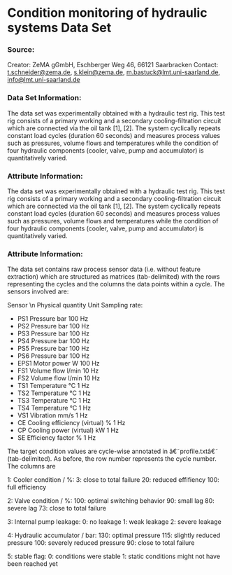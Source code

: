 # Condition monitoring of hydraulic systems Data Set

### Source:

Creator: ZeMA gGmbH, Eschberger Weg 46, 66121 Saarbracken
Contact: t.schneider@zema.de, s.klein@zema.de, m.bastuck@lmt.uni-saarland.de, info@lmt.uni-saarland.de

### Data Set Information:

The data set was experimentally obtained with a hydraulic test rig. This test rig consists of a primary working and a secondary cooling-filtration circuit which are connected via the oil tank [1], [2]. The system cyclically repeats constant load cycles (duration 60 seconds) and measures process values such as pressures, volume flows and temperatures while the condition of four hydraulic components (cooler, valve, pump and accumulator) is quantitatively varied.


### Attribute Information:

The data set was experimentally obtained with a hydraulic test rig. This test rig consists of a primary working and a secondary cooling-filtration circuit which are connected via the oil tank [1], [2]. The system cyclically repeats constant load cycles (duration 60 seconds) and measures process values such as pressures, volume flows and temperatures while the condition of four hydraulic components (cooler, valve, pump and accumulator) is quantitatively varied.

### Attribute Information:

The data set contains raw process sensor data (i.e. without feature extraction) which are structured as matrices (tab-delimited) with the rows representing the cycles and the columns the data points within a cycle. The sensors involved are:

Sensor \n Physical quantity Unit Sampling rate:

- PS1 Pressure bar 100 Hz
- PS2 Pressure bar 100 Hz
- PS3 Pressure bar 100 Hz
- PS4 Pressure bar 100 Hz
- PS5 Pressure bar 100 Hz
- PS6 Pressure bar 100 Hz
- EPS1 Motor power W 100 Hz
- FS1 Volume flow l/min 10 Hz
- FS2 Volume flow l/min 10 Hz
- TS1 Temperature °C 1 Hz
- TS2 Temperature °C 1 Hz
- TS3 Temperature °C 1 Hz
- TS4 Temperature °C 1 Hz
- VS1 Vibration mm/s 1 Hz
- CE Cooling efficiency (virtual) % 1 Hz
- CP Cooling power (virtual) kW 1 Hz
- SE Efficiency factor % 1 Hz

The target condition values are cycle-wise annotated in â€˜profile.txtâ€˜ (tab-delimited). As before, the row number represents the cycle number. The columns are

1: Cooler condition / %:
3: close to total failure
20: reduced effifiency
100: full efficiency

2: Valve condition / %:
100: optimal switching behavior
90: small lag
80: severe lag
73: close to total failure

3: Internal pump leakage:
0: no leakage
1: weak leakage
2: severe leakage

4: Hydraulic accumulator / bar:
130: optimal pressure
115: slightly reduced pressure
100: severely reduced pressure
90: close to total failure

5: stable flag:
0: conditions were stable
1: static conditions might not have been reached yet
